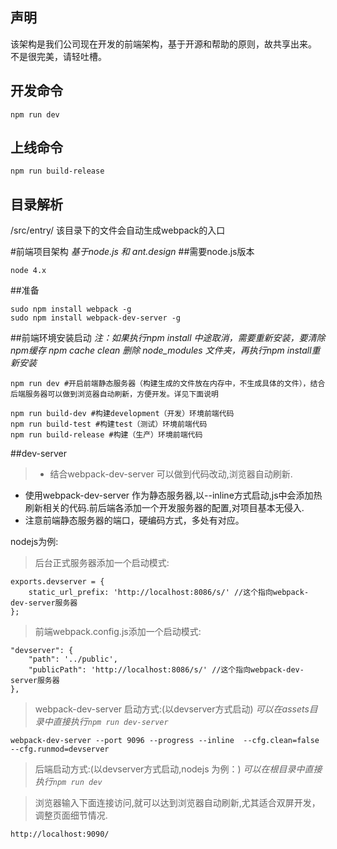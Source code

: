 ## 声明
该架构是我们公司现在开发的前端架构，基于开源和帮助的原则，故共享出来。
不是很完美，请轻吐槽。

## 开发命令
```
npm run dev
```

## 上线命令
```
npm run build-release
```

## 目录解析
/src/entry/
该目录下的文件会自动生成webpack的入口

#前端项目架构
*基于node.js 和 ant.design*
##需要node.js版本
```
node 4.x
```
##准备
```
sudo npm install webpack -g
sudo npm install webpack-dev-server -g
```
##前端环境安装启动
*注：如果执行npm install 中途取消，需要重新安装，要清除npm缓存 npm cache clean 删除 node_modules 文件夹，再执行npm install重新安装*
```
npm run dev #开启前端静态服务器（构建生成的文件放在内存中，不生成具体的文件），结合后端服务器可以做到浏览器自动刷新，方便开发。详见下面说明

npm run build-dev #构建development（开发）环境前端代码
npm run build-test #构建test（测试）环境前端代码
npm run build-release #构建（生产）环境前端代码
```

##dev-server
>- 结合webpack-dev-server 可以做到代码改动,浏览器自动刷新.
 - 使用webpack-dev-server 作为静态服务器,以--inline方式启动,js中会添加热刷新相关的代码.前后端各添加一个开发服务器的配置,对项目基本无侵入.
 - 注意前端静态服务器的端口，硬编码方式，多处有对应。

nodejs为例:

> 后台正式服务器添加一个启动模式:

```
exports.devserver = {
    static_url_prefix: 'http://localhost:8086/s/' //这个指向webpack-dev-server服务器
};
```
> 前端webpack.config.js添加一个启动模式:

```
"devserver": {
    "path": '../public',
    "publicPath": 'http://localhost:8086/s/' //这个指向webpack-dev-server服务器
},
```

> webpack-dev-server 启动方式:(以devserver方式启动)
*可以在assets目录中直接执行`npm run dev-server`*    

```
webpack-dev-server --port 9096 --progress --inline  --cfg.clean=false --cfg.runmod=devserver
```

> 后端启动方式:(以devserver方式启动,nodejs 为例：)
*可以在根目录中直接执行`npm run dev`*


> 浏览器输入下面连接访问,就可以达到浏览器自动刷新,尤其适合双屏开发，调整页面细节情况.

```
http://localhost:9090/    
